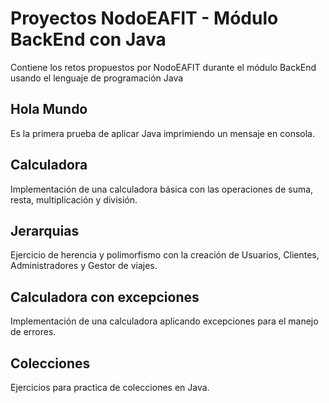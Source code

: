 # Proyectos NodoEAFIT - Módulo BackEnd con Java
Contiene los retos propuestos por NodoEAFIT durante el módulo BackEnd usando el lenguaje de programación Java   

## Hola Mundo
Es la primera prueba de aplicar Java imprimiendo un mensaje en consola.   

## Calculadora
Implementación de una calculadora básica con las operaciones de suma, resta, multiplicación y división.

## Jerarquias
Ejercicio de herencia y polimorfismo con la creación de Usuarios, Clientes, Administradores y Gestor de viajes.

## Calculadora con excepciones
Implementación de una calculadora aplicando excepciones para el manejo de errores.

## Colecciones
Ejercicios para practica de colecciones en Java.